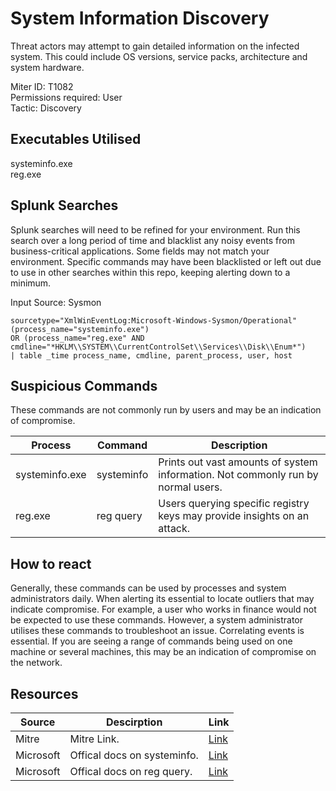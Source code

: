 # System Information Discovery
Threat actors may attempt to gain detailed information on the infected system. This could include OS versions, service packs, architecture and system hardware. 

Miter ID: T1082  
Permissions required: User  
Tactic: Discovery  

## Executables Utilised
systeminfo.exe  
reg.exe  

## Splunk Searches
Splunk searches will need to be refined for your environment. Run this search over a long period of time and blacklist any noisy events from business-critical applications. Some fields may not match your environment. Specific commands may have been blacklisted or left out due to use in other searches within this repo, keeping alerting down to a minimum.

Input Source: Sysmon
```
sourcetype="XmlWinEventLog:Microsoft-Windows-Sysmon/Operational"
(process_name="systeminfo.exe") 
OR (process_name="reg.exe" AND cmdline="*HKLM\\SYSTEM\\CurrentControlSet\\Services\\Disk\\Enum*") 
| table _time process_name, cmdline, parent_process, user, host
```

## Suspicious Commands
These commands are not commonly run by users and may be an indication of compromise.

| Process  | Command | Description
| ------------- | ------------- | -------- | 
|systeminfo.exe | systeminfo|Prints out vast amounts of system information. Not commonly run by normal users. |
|reg.exe |reg query |Users querying specific registry keys may provide insights on an attack. |

## How to react
Generally, these commands can be used by processes and system administrators daily. When alerting its essential to locate outliers that may indicate compromise.
For example, a user who works in finance would not be expected to use these commands. However, a system administrator utilises these commands to troubleshoot an issue.
Correlating events is essential. If you are seeing a range of commands being used on one machine or several machines, this may be an indication of compromise on the network.

## Resources

| Source | Descirption | Link | 
| --- | --- | --- |
|Mitre |Mitre Link. |[Link](https://attack.mitre.org/techniques/T1082/) |
|  Microsoft | Offical docs on systeminfo.|[Link](https://docs.microsoft.com/en-us/windows-server/administration/windows-commands/systeminfo) |
|  Microsoft | Offical docs on reg query.|[Link](https://docs.microsoft.com/en-us/windows-server/administration/windows-commands/reg-query) |
